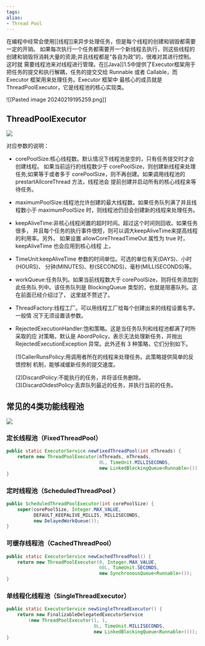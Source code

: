 ```yaml
---
tags: 
alias:
- Thread Pool
---
```


在编程中经常会使用[[线程]]来异步处理任务，但是每个线程的创建和销毁都需要一定的开销。 如果每次执行一个任务都需要开一个新线程去执行，则这些线程的创建和销毁将消耗大量的资源;并且线程都是“各自为政”的，很难对其进行控制。
这时就 需要线程池来对线程进行管理。在[[Java]]1.5中提供了Executor框架用于把任务的提交和执行解耦，任务的提交交给 Runnable 或者 Callable，而 Executor 框架用来处理任务。Executor 框架中 最核心的成员就是 ThreadPoolExecutor，它是线程池的核心实现类。

![[Pasted image 20240219195259.png]]

## ThreadPoolExecutor

![](https://img-blog.csdnimg.cn/20190423104753143.png)

对应参数的说明：

- corePoolSize:核心线程数。默认情况下线程池是空的，只有任务提交时才会创建线程。 如果当前运行的线程数少于 corePoolSize，则创建新线程来处理任务;如果等于或者多于 corePoolSize，则不再创建。如果调用线程池的 prestartAllcoreThread 方法，线程池会 提前创建并启动所有的核心线程来等待任务。
    
- maximumPoolSize:线程池允许创建的最大线程数。如果任务队列满了并且线程数小于 maximumPoolSize 时，则线程池仍旧会创建新的线程来处理任务。
    
- keepAliveTime:非核心线程闲置的超时时间。超过这个时间则回收。如果任务很多， 并且每个任务的执行事件很短，则可以调大keepAliveTime来提高线程的利用率。另外， 如果设置 allowCoreThreadTimeOut 属性为 true 时，keepAliveTime 也会应用到核心线程 上，
    
- TimeUnit:keepAliveTime 参数的时间单位。可选的单位有天(DAYS)、小时(HOURS)、 分钟(MINUTES)、秒(SECONDS)、毫秒(MILLISECONDS)等。
    
- workQueue:任务队列。如果当前线程数大于 corePoolSize，则将任务添加到此任务队 列中。该任务队列是 BlockingQueue 类型的，也就是阻塞队列。这在前面已经介绍过了， 这里就不赘述了。
    
- ThreadFactory:线程工厂。可以用线程工厂给每个创建出来的线程设置名字。一般情 况下无须设置该参数。
    
- RejectedExecutionHandler:饱和策略。这是当任务队列和线程池都满了时所采取的应 对策略，默认是 AbordPolicy，表示无法处理新任务，并抛出 RejectedExecutionException 异常。此外还有 3 种策略，它们分别如下。
    
    (1)CallerRunsPolicy:用调用者所在的线程来处理任务。此策略提供简单的反馈控制 机制，能够减缓新任务的提交速度。
    
    (2)DiscardPolicy:不能执行的任务，并将该任务删除。 (3)DiscardOldestPolicy:丢弃队列最近的任务，并执行当前的任务。


## 常见的4类功能线程池
![](https://img-blog.csdnimg.cn/img_convert/8c39dcc0786d030dce0453cb5967e5bb.png)
### 定长线程池（FixedThreadPool）

```java
public static ExecutorService newFixedThreadPool(int nThreads) {  
    return new ThreadPoolExecutor(nThreads, nThreads,  
                                  0L, TimeUnit.MILLISECONDS,  
                                  new LinkedBlockingQueue<Runnable>());  
}
```

### 定时线程池（ScheduledThreadPool ）

```java
public ScheduledThreadPoolExecutor(int corePoolSize) {  
    super(corePoolSize, Integer.MAX_VALUE,  
          DEFAULT_KEEPALIVE_MILLIS, MILLISECONDS,  
          new DelayedWorkQueue());  
}
```

### 可缓存线程池（CachedThreadPool）

```java
public static ExecutorService newCachedThreadPool() {  
    return new ThreadPoolExecutor(0, Integer.MAX_VALUE,  
                                  60L, TimeUnit.SECONDS,  
                                  new SynchronousQueue<Runnable>());  
}
```

### 单线程化线程池（SingleThreadExecutor）

```java
public static ExecutorService newSingleThreadExecutor() {  
    return new FinalizableDelegatedExecutorService  
        (new ThreadPoolExecutor(1, 1,  
                                0L, TimeUnit.MILLISECONDS,  
                                new LinkedBlockingQueue<Runnable>()));  
}
```



  





